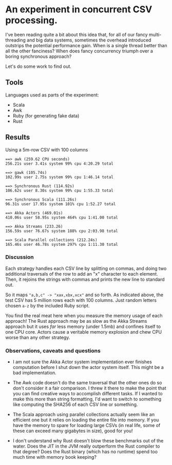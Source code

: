 # An experiment in concurrent CSV processing.

I've been reading quite a bit about this idea that, for all of our fancy multi-threading and big data systems, sometimes the overhead introduced outstrips the potential performance gain. When is a single thread better than all the other fanciness? When does fancy concurrency triumph over a boring synchronous approach?

Let's do some work to find out.

## Tools

Languages used as parts of the experiment:

- Scala
- Awk
- Ruby (for generating fake data)
- Rust

## Results

Using a 5m-row CSV with 100 columns

```
==> awk (259.62 CPU seconds)
256.21s user 3.41s system 99% cpu 4:20.29 total

==> gawk (105.74s)
102.99s user 2.75s system 99% cpu 1:46.14 total

==> Synchronous Rust (114.92s)
106.62s user 8.30s system 99% cpu 1:55.33 total

==> Synchronous Scala (111.26s)
96.31s user 17.95s system 101% cpu 1:52.27 total

==> Akka Actors (469.01s)
410.06s user 58.95s system 464% cpu 1:41.00 total

==> Akka Streams (233.26)
156.59s user 76.67s system 188% cpu 2:03.98 total

==> Scala Parallel collections (212.24s)
165.46s user 46.78s system 297% cpu 1:11.30 total
```

### Discussion

Each strategy handles each CSV line by splitting on commas, and doing two additional traversals of the row to add an "x" character to each element. Then, it rejoins the strings with commas and prints the new line to standard out.

So it maps `"a,b,c" -> "xax,xbx,xcx"` and so forth. As indicated above, the test CSV has 5 million rows each with 100 columns. Just random letters chosen `a-z` by the included Ruby script.

You find the real meat here when you measure the memory usage of each approach! The Rust approach may be as slow as the Akka Streams approach but it uses *far* less memory (under 1.5mb) and confines itself to one CPU core. Actors cause a veritable memory explosion and chew CPU worse than any other strategy.

### Observations, caveats and questions

* I am not sure the Akka Actor system implementation ever finishes computation before I shut down the actor system itself. This might be a bad implementation.

* The Awk code doesn't do the same traversal that the other ones do so don't consider it a fair comparison. I threw it there to make the point that you can find creative ways to accomplish different tasks. If I wanted to make this more than string formatting, I'd want to switch to something like computing the SHA256 of each CSV line or something.

* The Scala approach using parallel collections actually seem like an efficient one but it relies on loading the entire file into memory. If you have the memory to spare for loading large CSVs (in real life, some of these can exceed many gigabytes in size), good for you!

* I don't understand why Rust doesn't blow these benchmarks out of the water. Does the JIT in the JVM really outperform the Rust compiler to that degree? Does the Rust binary (which has no runtime) spend too much time with memory book keeping?
